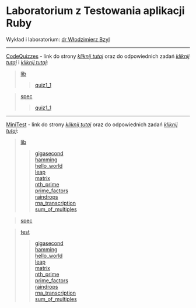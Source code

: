 # Laboratorium z Testowania aplikacji Ruby

Wykład i laboratorium: [dr Włodzimierz Bzyl](https://github.com/egzamin/tar)

***************************

[CodeQuizzes](CodeQuizzes) - link do strony [_kliknij tutaj_](http://www.codequizzes.com) oraz do odpowiednich zadań [_kliknij tutaj_](http://www.codequizzes.com/ruby/test-driven-development/strings-integers-tdd) i [_kliknij tutaj_](http://www.codequizzes.com/ruby/test-driven-development/rspec-arrays-expectations):
> [lib](CodeQuizzes/lib)
>>[quiz1_1](CodeQuizzes/lib/quiz1_1.rb)

> [spec](CodeQuizzes/spec)
>>[quiz1_1](CodeQuizzes/spec/quiz1_1_spec.rb)

***************************

[MiniTest](MiniTest) - link do strony [_kliknij tutaj_](http://exercism.io/) oraz do odpowiednich zadań [_kliknij tutaj_](http://exercism.io/languages/ruby/exercises):
> [lib](MiniTest/lib)
>>[gigasecond](MiniTest/lib/gigasecond.rb)  
>>[hamming](MiniTest/lib/hamming.rb)  
>>[hello_world](MiniTest/lib/hello_world.rb)  
>>[leap](MiniTest/lib/leap.rb)  
>>[matrix](MiniTest/lib/matrix.rb)  
>>[nth_prime](MiniTest/lib/nth_prime.rb)  
>>[prime_factors](MiniTest/lib/prime_factors.rb)  
>>[raindrops](MiniTest/lib/raindrops.rb)  
>>[rna_transcription](MiniTest/lib/rna_transcription.rb)  
>>[sum_of_multiples](MiniTest/lib/sum_of_multiples.rb)

> [spec](MiniTest/spec)

> [test](MiniTest/test)
>>[gigasecond](MiniTest/test/gigasecond/gigasecond_test.rb)  
>>[hamming](MiniTest/test/hamming/hamming_test.rb)  
>>[hello_world](MiniTest/test/hello-world/hello_world_test.rb)  
>>[leap](MiniTest/test/leap/leap_test.rb)  
>>[matrix](MiniTest/test/matrix/matrix_test.rb)  
>>[nth_prime](MiniTest/test/nth-prime/nth_prime_test.rb)  
>>[prime_factors](MiniTest/test/prime-factors/prime_factors_test.rb)  
>>[raindrops](MiniTest/test/raindrops/raindrops_test.rb)  
>>[rna_transcription](MiniTest/test/rna-transcription/rna_transcription_test.rb)  
>>[sum_of_multiples](MiniTest/test/sum-of-multiples/sum_of_multiples_test.rb)
